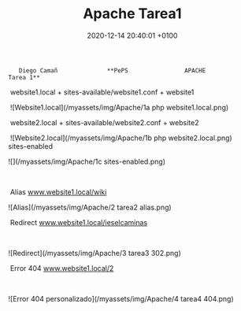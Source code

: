 ﻿---
typora-copy-images-to: ../myassets/img
typora-root-url: ../
layout: post
title:  "Apache Tarea1"
date:   2020-12-14 20:40:01 +0100
categories: PePS
---

       Diego Camañ              **PePS                APACHE              Tarea 1**





​                                     website1.local + sites-available/website1.conf + website1



​                        ![Website1.local](/myassets/img/Apache/1a php website1.local.png)     

​                                     website2.local + sites-available/website2.conf + website2



​                        ![Website2.local](/myassets/img/Apache/1b php website2.local.png)  
​																		sites-enabled

![](/myassets/img/Apache/1c sites-enabled.png)

​                                                                         






​                                                       Alias  www.website1.local/wiki



![Alias](/myassets/img/Apache/2 tarea2 alias.png)



​                                      Redirect www.website1.local/ieselcaminas

​														

![Redirect](/myassets/img/Apache/3 tarea3 302.png)



​                                      Error 404 www.website1.local/2

​														

![Error 404 personalizado](/myassets/img/Apache/4 tarea4 404.png)








